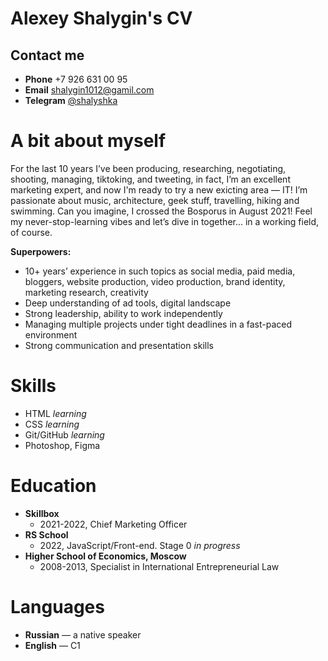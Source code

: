 # Alexey Shalygin's CV

## Contact me
* **Phone** +7 926 631 00 95
* **Email** [shalygin1012@gamil.com](shalygin1012@gamil.com)
* **Telegram** [&#64;shalyshka](https://t.me/shalyshka)

# A bit about myself
For the last 10 years I’ve been producing, researching, negotiating, shooting, managing, tiktoking, and tweeting, in fact, I’m an excellent marketing expert, and now I'm ready to try a new exicting area — IT! I’m passionate about music, architecture, geek stuff, travelling, hiking and swimming. Can you imagine, I crossed the Bosporus in August 2021! Feel my never-stop-learning vibes and let’s dive in together... in a working field, of course.

**Superpowers:**
* 10+ years’ experience in such topics as social media, paid media, bloggers, website production, video production, brand identity, marketing research, creativity
* Deep understanding of ad tools, digital landscape
* Strong leadership, ability to work independently
* Managing multiple projects under tight deadlines in a fast-paced environment
* Strong communication and presentation skills

# Skills

* HTML *learning*
* CSS *learning*
* Git/GitHub *learning*
* Photoshop, Figma

# Education
* **Skillbox**
    * 2021-2022, Chief Marketing Officer
* **RS School**
    * 2022, JavaScript/Front-end. Stage 0 *in progress*
* **Higher School of Economics, Moscow**
    * 2008-2013, Specialist in International Entrepreneurial Law

# Languages
* **Russian** — a native speaker
* **English** — C1
